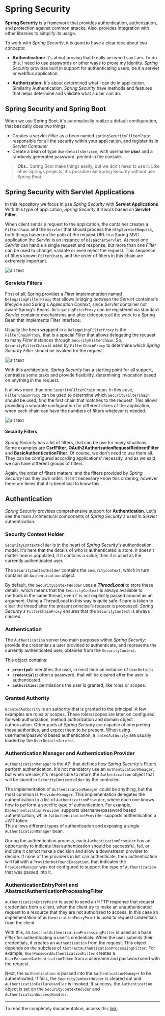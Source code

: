 # Spring Security

**Spring Security** is a framework that provides authentication, authorization, and protection against common attacks.
Also, provides integration with other libraries to simplify its usage.

To work with _Spring Security_, it is good to have a clear idea about two concepts: 

* **Authentication:** It's about proving that I really am who I say I am. To do this, I need to use passwords or other ways to prove my identity.
_Spring Security_ provides built in support for authenticating users, be it a servlet or webflux application.

* **Authorization:** It's about determined what I can do in application. 
Similarity Authentication, _Spring Security_ have methods and features that helps determine and validate what a user can do.

## Spring Security and Spring Boot

When we use Spring Boot, it's automatically realize a default configuration, that basically does two things: 
* Creates a servlet _Filter_ as a bean named `springSecurityFilterChain`, responsible for all the security within your application, and register its in _Servlet Container_
* Create a bean of type `UserDetailsService`, with username **_user_** and a randomly generated password, printed in the console.

> **_Obs.:_** Spring Boot make things easily, but we don't need to use it. Like other Springs projects, it's possible use Spring Security without use Spring Boot.

## Spring Security with Servlet Applications

In this repository we focus in use _Spring Security_ with **Servlet Applications**. With this type of application, _Spring Security_ it'll work based on **Servlet Filter**.
 
When client sends a request to the application, the container creates a `FilterChain` and the `Servlet` that should process the `HttpServletRequest`, both things based on the path of the request URI.
In a Spring MVC application the _Servlet_ is an instance of `DispacherServlet`. 
At most one _Servlet_ can handle a single request and response, but more than one _Filter_ can be used to change, validate or even reject the request. 
This sequence of filters known `FilterChain`, and the order of filters in this chain are extremely important. 

![alt text](https://docs.spring.io/spring-security/site/docs/5.4.1/reference/html5/images/servlet/architecture/filterchain.png "Filter Chain")

### Servlets Filters

First of all, Spring provides a _Filter_ implementation named `DelegatingFilterProxy` that allows bridging between the _Servlet_ container's lifecycle and Spring's _Application Context_, since _Servlet_ container not aware Spring's Beans. 
`DelegatingFiterProxy` can be registered via standard _Servlet_ container mechanisms and after delegates all the work to a Spring Bean that implements Filter interface.

Usually the bean wrapped in a `DelegatingFilterProxy` is the `FilterChainProxy`, that is a special _Filter_ that allows delegating the request to many _Filter_ instances through `SecurityFilterChain`.
So, `SecurityFilterChain` is used by `FilterChainProxy` to determine which _Spring Security Filter_ should be invoked for the request.

![alt text](https://docs.spring.io/spring-security/site/docs/5.4.1/reference/html5/images/servlet/architecture/securityfilterchain.png "Sequence show DelegatingFilterProxy, his FilterChainProxy and the SecurityFilterChain")

With this architecture, _Spring Security_ has a starting point for all support, centralize some tasks and provide flexibility, determining invocation based on anything in the request.

It allows more than one `SecurityFilterChain` bean. In this case, `FilterChainProxy` can be used to determine which `SecurityFilterChain` should be used, find the first chain that matches to the request. 
This allows providing a separate configuration for different slices of the application, when each chain can have the numbers of filters whatever is needed.

![alt text](https://docs.spring.io/spring-security/site/docs/5.4.1/reference/html5/images/servlet/architecture/multi-securityfilterchain.png "Multiple Security Filter Chain")
      
#### Security Filters

_Spring Security_ has a lot of filters, that can be use for many situations. Some examples are **CsrfFilter**, **OAuth2AuthorizationRequestRedirectFilter** and **BasicAuthenticationFilter**. 
Of course, we don't need to use them all. They can be configured according applications' necessity, and as we said, we can have different groups of filters.

Again, the order of filters matters, and the filters provided by _Spring Security_ has they own order. 
It isn't necessary know this ordering, however there are times that it is beneficial to know this.

## Authentication

_Spring Security_ provides comprehensive support for **Authentication**. Let's see the main architectural components of _Spring Security's_ used in _Servlet_ authentication.

### Security Context Holder

`SecurityContextHolder` is in the heart of _Spring Security's_ authentication model. It's here that the details of who is authenticated is store. 
It doesn't matter how is populated, if it contains a value, then it is used as the currently authenticated user.

The `SecurityContextHolder` contains the `SecurityContext`, which in turn contains an `Authentication` object.

By default, the `SecurityContextHolder` uses a **_ThreadLocal_** to store these details, which means that the `SecurityContext` is always available to methods in the same thread, even if is not explicitly passed around as an argument.
Using a ThreadLocal in this way is quite safe if care is taken to clear the thread after the present principal’s request is processed.
_Spring Security's_ `FilterChainProxy` ensures that the `SecurityContext` is always cleared.

### Authentication

The `Authentication` server two main purposes within _Spring Security_: provide the credentials a user provided to authenticate, and represents the currently authenticated user, obtained from the `SecurityContext`.

This object contains: 

* **`principal`:** identifies the user, in most time an instance of `UserDetails`.
* **`credentials`:** often a password, that will be cleared after the user is authenticated.
* **`authorities`:** permissions the user is granted, like roles or scopes.

### Granted Authority

`GrantedAuthority` is an authority that is granted to the principal. A few examples are roles or scopes. 
These roles/scopes are later on configured for web authorization, method authorization and domain object authorization.
Other parts of _Spring Security_ are capable of interpreting these authorities, and expect them to be present. 
When using username/password based authentication, `GrantedAuthority` are usually loaded by the `UserDetailsService`.

### Authentication Manager and Authentication Provider

`AuthenticationManager` is the API that defines how _Spring Security's_ Filters perform authentication. 
It's not mandatory use an `AuthenticationManager`, but when we use, it's responsible to return the `Authentication` object that will be stored in `SecurityContextHolder` by the controller. 

The implementation of `AuthenticationManager` could be anything, but the most common is `ProviderManager`. 
This implementation delegates the authentication to a list of `AuthenticationProvider`, where each one knows how to perform a specific type of authentication. 
For example, `DaoAuthenticationProvider` supports username/password based authentication, while `JwtAuthenticationProvider` supports authentication a JWT token.  
This allows different types of authentication and exposing a single `AuthenticationManager` bean.

During the authentication process, each `AuthenticationProvider` has an opportunity to indicate that authentication should be successful, fail, or indicate it cannot make a decision and allow a downstream provider to decide.
If none of the providers in list can authenticate, then authentication will fail with a `ProviderNotFoundException`, that indicates the `ProviderManager` was not configured to support the type of `Authentication` that was passed into it.
 
### AuthenticationEntryPoint and AbstractAuthenticationProcessingFilter

`AuthenticationEntryPoint` is used to send an HTTP response that request credentials from a client, when the client try to make an unauthenticated request to a resource that they are not authorized to access.
In this case an implementation of `AuthenticationEntryPoint` is used to request credentials from the client.  

With this, an `AbstractAuthenticationProcessingFilter` is used as a base _Filter_ for authenticating a user's credentials. 
When the user submits their credentials, it creates an `Authentication` from the request. This object depends on the subclass of `AbstractAuthenticationProcessingFilter`.
For example, `UserPasswordAuthenticationFilter` creates a `UserPasswordAuthenticationToken` from a username and password send with the request.

Next, the `Authentication` is passed into the `AuthenticationManager` to be authenticated. 
If fails, the `SecurityContextHolder` is cleared out and `AuthenticationFailureHandler` is invoked.
If success, the `Authentication` object is set on the `SecurityContextHolder` and `AuthenticationSuccessHandler`.


___  

To read the completely documentation, access this [link](https://spring.io/projects/spring-security#learn).




    
